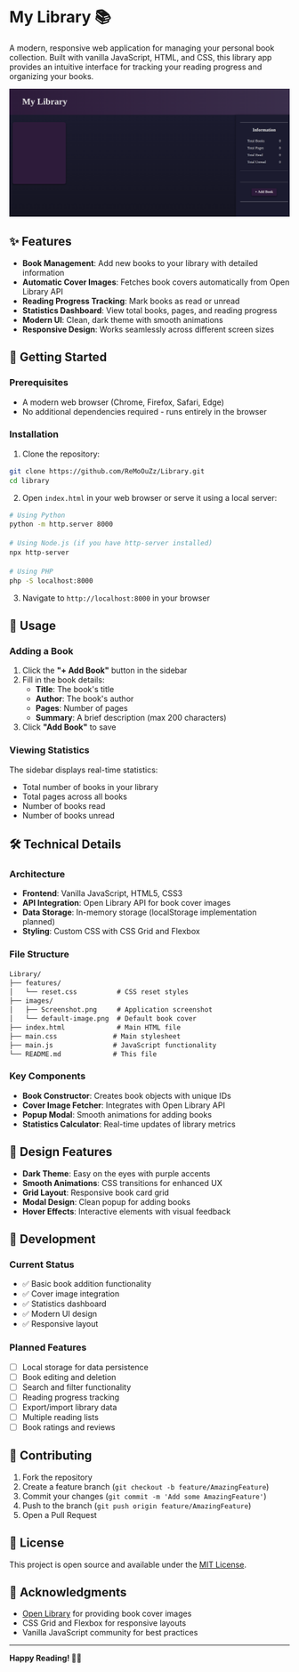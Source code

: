 # My Library 📚

A modern, responsive web application for managing your personal book collection. Built with vanilla JavaScript, HTML, and CSS, this library app provides an intuitive interface for tracking your reading progress and organizing your books.

![Library Screenshot](images/Screenshot.png)

## ✨ Features

- **Book Management**: Add new books to your library with detailed information
- **Automatic Cover Images**: Fetches book covers automatically from Open Library API
- **Reading Progress Tracking**: Mark books as read or unread
- **Statistics Dashboard**: View total books, pages, and reading progress
- **Modern UI**: Clean, dark theme with smooth animations
- **Responsive Design**: Works seamlessly across different screen sizes

## 🚀 Getting Started

### Prerequisites

- A modern web browser (Chrome, Firefox, Safari, Edge)
- No additional dependencies required - runs entirely in the browser

### Installation

1. Clone the repository:

```bash
git clone https://github.com/ReMoOuZz/Library.git
cd library
```

2. Open `index.html` in your web browser or serve it using a local server:

```bash
# Using Python
python -m http.server 8000

# Using Node.js (if you have http-server installed)
npx http-server

# Using PHP
php -S localhost:8000
```

3. Navigate to `http://localhost:8000` in your browser

## 📖 Usage

### Adding a Book

1. Click the **"+ Add Book"** button in the sidebar
2. Fill in the book details:
   - **Title**: The book's title
   - **Author**: The book's author
   - **Pages**: Number of pages
   - **Summary**: A brief description (max 200 characters)
3. Click **"Add Book"** to save

### Viewing Statistics

The sidebar displays real-time statistics:

- Total number of books in your library
- Total pages across all books
- Number of books read
- Number of books unread

## 🛠️ Technical Details

### Architecture

- **Frontend**: Vanilla JavaScript, HTML5, CSS3
- **API Integration**: Open Library API for book cover images
- **Data Storage**: In-memory storage (localStorage implementation planned)
- **Styling**: Custom CSS with CSS Grid and Flexbox

### File Structure

```
Library/
├── features/
│   └── reset.css          # CSS reset styles
├── images/
│   ├── Screenshot.png     # Application screenshot
│   └── default-image.png  # Default book cover
├── index.html             # Main HTML file
├── main.css              # Main stylesheet
├── main.js               # JavaScript functionality
└── README.md             # This file
```

### Key Components

- **Book Constructor**: Creates book objects with unique IDs
- **Cover Image Fetcher**: Integrates with Open Library API
- **Popup Modal**: Smooth animations for adding books
- **Statistics Calculator**: Real-time updates of library metrics

## 🎨 Design Features

- **Dark Theme**: Easy on the eyes with purple accents
- **Smooth Animations**: CSS transitions for enhanced UX
- **Grid Layout**: Responsive book card grid
- **Modal Design**: Clean popup for adding books
- **Hover Effects**: Interactive elements with visual feedback

## 🔧 Development

### Current Status

- ✅ Basic book addition functionality
- ✅ Cover image integration
- ✅ Statistics dashboard
- ✅ Modern UI design
- ✅ Responsive layout

### Planned Features

- [ ] Local storage for data persistence
- [ ] Book editing and deletion
- [ ] Search and filter functionality
- [ ] Reading progress tracking
- [ ] Export/import library data
- [ ] Multiple reading lists
- [ ] Book ratings and reviews

## 🤝 Contributing

1. Fork the repository
2. Create a feature branch (`git checkout -b feature/AmazingFeature`)
3. Commit your changes (`git commit -m 'Add some AmazingFeature'`)
4. Push to the branch (`git push origin feature/AmazingFeature`)
5. Open a Pull Request

## 📝 License

This project is open source and available under the [MIT License](LICENSE).

## 🙏 Acknowledgments

- [Open Library](https://openlibrary.org/) for providing book cover images
- CSS Grid and Flexbox for responsive layouts
- Vanilla JavaScript community for best practices

---

**Happy Reading! 📖✨**
